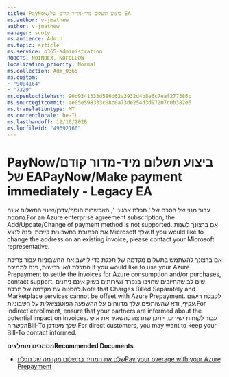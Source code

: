 ```yaml
---
title: PayNow/ביצוע תשלום מיד-מדור קודם של EA
ms.author: v-jmathew
author: v-jmathew
manager: scotv
ms.audience: Admin
ms.topic: article
ms.service: o365-administration
ROBOTS: NOINDEX, NOFOLLOW
localization_priority: Normal
ms.collection: Adm_O365
ms.custom:
- "9004164"
- "7329"
ms.openlocfilehash: 90d9341333d586d62a3932d4b8e6c7eaf277386b
ms.sourcegitcommit: ae05e598333c08c0a73de254d3d97207c0b382e6
ms.translationtype: MT
ms.contentlocale: he-IL
ms.lasthandoff: 12/16/2020
ms.locfileid: "49692160"
---
```

# <a name="paynowmake-payment-immediately---legacy-ea"></a><span data-ttu-id="d7f74-102">PayNow/ביצוע תשלום מיד-מדור קודם של EA</span><span class="sxs-lookup"><span data-stu-id="d7f74-102">PayNow/Make payment immediately - Legacy EA</span></span>

<span data-ttu-id="d7f74-103">עבור מנוי של הסכם של ' תכלת ארגוני ', האפשרות הוסף/עדכן/שינוי התשלום אינה נתמכת.</span><span class="sxs-lookup"><span data-stu-id="d7f74-103">For an Azure enterprise agreement subscription, the Add/Update/Change of payment method is not supported.</span></span> <span data-ttu-id="d7f74-104">אם ברצונך לשנות את הכתובת בחשבונית קיימת, פנה לנציג Microsoft שלך.</span><span class="sxs-lookup"><span data-stu-id="d7f74-104">If you would like to change the address on an existing invoice, please contact your Microsoft representative.</span></span>

<span data-ttu-id="d7f74-105">אם ברצונך להשתמש בתשלום מקדמה של תכלת כדי ליישב את החשבוניות עבור צריכת התכלת ו/או רכישות, פנה לתמיכה.</span><span class="sxs-lookup"><span data-stu-id="d7f74-105">If you would like to use your Azure Prepayment to settle the invoices for Azure consumption and/or purchases, contact support.</span></span> <span data-ttu-id="d7f74-106">שים לב שהחיובים שחויבו בנפרד ושירותים בשוק אינם ניתנים להסטה עם מקדמה של תכלת.</span><span class="sxs-lookup"><span data-stu-id="d7f74-106">Note that Charges Billed Separately and Marketplace services cannot be offset with Azure Prepayment.</span></span> <span data-ttu-id="d7f74-107">לקבלת רישום עקיף, ודא שהשותפים שלך מדווחים על ההשפעה הפוטנציאלית על חשבוניות.</span><span class="sxs-lookup"><span data-stu-id="d7f74-107">For indirect enrollment, ensure that your partners are informed about the potential impact on invoices.</span></span> <span data-ttu-id="d7f74-108">עבור לקוחות ישירים, ייתכן שתרצה להשאיר את איש הקשר הBill-To שלך מעודכן.</span><span class="sxs-lookup"><span data-stu-id="d7f74-108">For direct customers, you may want to keep your Bill-To contact informed.</span></span>

<span data-ttu-id="d7f74-109">**מסמכים מומלצים**</span><span class="sxs-lookup"><span data-stu-id="d7f74-109">**Recommended Documents**</span></span>

- [<span data-ttu-id="d7f74-110">שלם את המחיר בתשלום מקדמה של תכלת</span><span class="sxs-lookup"><span data-stu-id="d7f74-110">Pay your overage with your Azure Prepayment</span></span>](https://docs.microsoft.com/azure/cost-management-billing/manage/ea-portal-enrollment-invoices#pay-your-overage-with-your-azure-prepayment)
